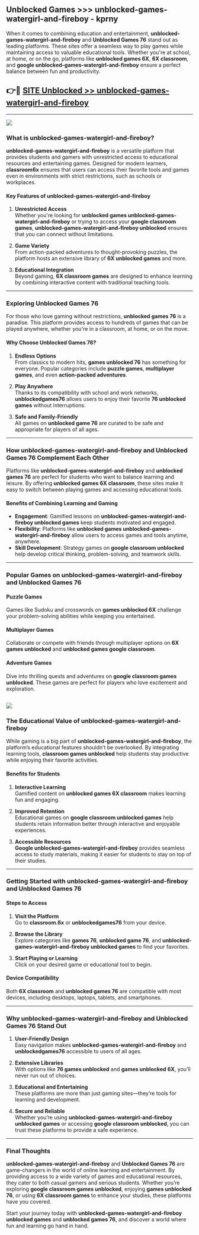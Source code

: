 ## Unblocked Games >>> unblocked-games-watergirl-and-fireboy - kprny 

When it comes to combining education and entertainment, **unblocked-games-watergirl-and-fireboy** and **Unblocked Games 76** stand out as leading platforms. These sites offer a seamless way to play games while maintaining access to valuable educational tools. Whether you're at school, at home, or on the go, platforms like **unblocked games 6X**, **6X classroom**, and **google unblocked-games-watergirl-and-fireboy** ensure a perfect balance between fun and productivity.
## 👉🔴 [SITE Unblocked >> unblocked-games-watergirl-and-fireboy](http://unblockedgames.edu.pl?title=unblocked-games-watergirl-and-fireboy&ref=24J)
---
<a href="http://unblockedgames.edu.pl?title=unblocked-games-watergirl-and-fireboy&ref=24J/"><img src="https://github.com/user-attachments/assets/438f12ca-57a4-47a3-8ead-c64da593a1e5"/></a>
### What is unblocked-games-watergirl-and-fireboy?  

**unblocked-games-watergirl-and-fireboy** is a versatile platform that provides students and gamers with unrestricted access to educational resources and entertaining games. Designed for modern learners, **classroom6x** ensures that users can access their favorite tools and games even in environments with strict restrictions, such as schools or workplaces.  

#### Key Features of unblocked-games-watergirl-and-fireboy  

1. **Unrestricted Access**  
   Whether you're looking for **unblocked games unblocked-games-watergirl-and-fireboy** or trying to access your **google classroom games**, **unblocked-games-watergirl-and-fireboy unblocked** ensures that you can connect without limitations.  

2. **Game Variety**  
   From action-packed adventures to thought-provoking puzzles, the platform hosts an extensive library of **6X unblocked games** and more.  

3. **Educational Integration**  
   Beyond gaming, **6X classroom games** are designed to enhance learning by combining interactive content with traditional teaching tools.  



---

### Exploring Unblocked Games 76  

For those who love gaming without restrictions, **unblocked games 76** is a paradise. This platform provides access to hundreds of games that can be played anywhere, whether you're in a classroom, at home, or on the move.  

#### Why Choose Unblocked Games 76?  

1. **Endless Options**  
   From classics to modern hits, **games unblocked 76** has something for everyone. Popular categories include **puzzle games**, **multiplayer games**, and even **action-packed adventures**.  

2. **Play Anywhere**  
   Thanks to its compatibility with school and work networks, **unblockedgames76** allows users to enjoy their favorite **76 unblocked games** without interruptions.  

3. **Safe and Family-Friendly**  
   All games on **unblocked game 76** are curated to be safe and appropriate for players of all ages.  

---

### How unblocked-games-watergirl-and-fireboy and Unblocked Games 76 Complement Each Other  

Platforms like **unblocked-games-watergirl-and-fireboy** and **unblocked games 76** are perfect for students who want to balance learning and leisure. By offering **unblocked games 6X classroom**, these sites make it easy to switch between playing games and accessing educational tools.  

#### Benefits of Combining Learning and Gaming  

- **Engagement**: Gamified lessons on **unblocked-games-watergirl-and-fireboy unblocked games** keep students motivated and engaged.  
- **Flexibility**: Platforms like **unblocked games unblocked-games-watergirl-and-fireboy** allow users to access games and tools anytime, anywhere.  
- **Skill Development**: Strategy games on **google classroom unblocked** help develop critical thinking, problem-solving, and teamwork skills.  

---

### Popular Games on unblocked-games-watergirl-and-fireboy and Unblocked Games 76  

#### Puzzle Games  

Games like Sudoku and crosswords on **games unblocked 6X** challenge your problem-solving abilities while keeping you entertained.  

#### Multiplayer Games  

Collaborate or compete with friends through multiplayer options on **6X games unblocked** and **unblocked games google classroom**.  

#### Adventure Games  

Dive into thrilling quests and adventures on **google classroom games unblocked**. These games are perfect for players who love excitement and exploration.  

<a href="http://download.freeplayer.one?title=unblocked-games-watergirl-and-fireboy&ref=23D/"><img src="https://github.com/user-attachments/assets/fe0c3e91-c8e1-489c-acf0-e2f614c12fb8"/></a>
---

### The Educational Value of unblocked-games-watergirl-and-fireboy  

While gaming is a big part of **unblocked-games-watergirl-and-fireboy**, the platform’s educational features shouldn’t be overlooked. By integrating learning tools, **classroom games unblocked** help students stay productive while enjoying their favorite activities.  

#### Benefits for Students  

1. **Interactive Learning**  
   Gamified content on **unblocked games 6X classroom** makes learning fun and engaging.  

2. **Improved Retention**  
   Educational games on **google classroom unblocked games** help students retain information better through interactive and enjoyable experiences.  

3. **Accessible Resources**  
   **Google unblocked-games-watergirl-and-fireboy** provides seamless access to study materials, making it easier for students to stay on top of their studies.  

---

### Getting Started with unblocked-games-watergirl-and-fireboy and Unblocked Games 76  

#### Steps to Access  

1. **Visit the Platform**  
   Go to **classroom.6x** or **unblockedgames76** from your device.  

2. **Browse the Library**  
   Explore categories like **games 76**, **unblocked game 76**, and **unblocked-games-watergirl-and-fireboy unblocked games** to find your favorites.  

3. **Start Playing or Learning**  
   Click on your desired game or educational tool to begin.  

#### Device Compatibility  

Both **6X classroom** and **unblocked games 76** are compatible with most devices, including desktops, laptops, tablets, and smartphones.  

---

### Why unblocked-games-watergirl-and-fireboy and Unblocked Games 76 Stand Out  

1. **User-Friendly Design**  
   Easy navigation makes **unblocked-games-watergirl-and-fireboy** and **unblockedgames76** accessible to users of all ages.  

2. **Extensive Libraries**  
   With options like **76 games unblocked** and **games unblocked 6X**, you’ll never run out of choices.  

3. **Educational and Entertaining**  
   These platforms are more than just gaming sites—they’re tools for learning and development.  

4. **Secure and Reliable**  
   Whether you’re using **unblocked-games-watergirl-and-fireboy unblocked games** or accessing **google classroom unblocked**, you can trust these platforms to provide a safe experience.  

---

### Final Thoughts  

**unblocked-games-watergirl-and-fireboy** and **Unblocked Games 76** are game-changers in the world of online learning and entertainment. By providing access to a wide variety of games and educational resources, they cater to both casual gamers and serious students. Whether you’re exploring **google classroom games unblocked**, enjoying **games unblocked 76**, or using **6X classroom games** to enhance your studies, these platforms have you covered.  

Start your journey today with **unblocked-games-watergirl-and-fireboy unblocked games** and **unblocked games 76**, and discover a world where fun and learning go hand in hand.  